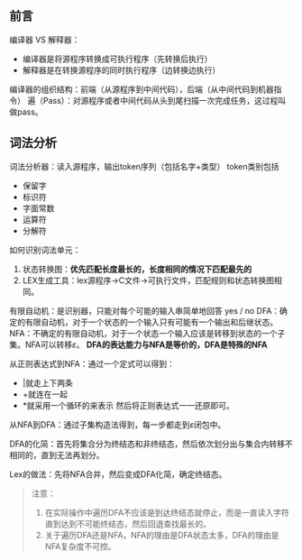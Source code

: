 ## 前言
编译器 VS 解释器：
- 编译器是将源程序转换成可执行程序（先转换后执行）
- 解释器是在转换源程序的同时执行程序（边转换边执行）

编译器的组织结构：前端（从源程序到中间代码），后端（从中间代码到机器指令）
遍（Pass）：对源程序或者中间代码从头到尾扫描一次完成任务，这过程叫做pass。

## 词法分析
词法分析器：读入源程序，输出token序列（包括名字+类型）
token类别包括
- 保留字
- 标识符
- 字面常数
- 运算符
- 分解符

如何识别词法单元：
1. 状态转换图：**优先匹配长度最长的，长度相同的情况下匹配最先的**
2. LEX生成工具：lex源程序->C文件->可执行文件，匹配规则和状态转换图相同。

有限自动机：是识别器，只能对每个可能的输入串简单地回答 yes / no
DFA：确定的有限自动机，对于一个状态的一个输入只有可能有一个输出和后继状态。
NFA：不确定的有限自动机，对于一个状态一个输入应该是转移到状态的一个子集。NFA可以转移$\varepsilon$。
**DFA的表达能力与NFA是等价的，DFA是特殊的NFA**

从正则表达式到NFA：通过一个定式可以得到：
- |就走上下两条
- +就连在一起
- \*就采用一个循环的来表示
然后将正则表达式一一还原即可。

从NFA到DFA：通过子集构造法得到，每一步都走到$\varepsilon$闭包中。

DFA的化简：首先将集合分为终结态和非终结态，然后依次划分出与集合内转移不相同的，直到无法再划分。

Lex的做法：先将NFA合并，然后变成DFA化简，确定终结态。
> 注意：
> 1. 在实际操作中遍历DFA不应该是到达终结态就停止，而是一直读入字符直到达到不可能终结态，然后回退查找最长的。
> 2. 关于遍历DFA还是NFA，NFA的理由是DFA状态太多，DFA的理由是NFA复杂度不可控。

